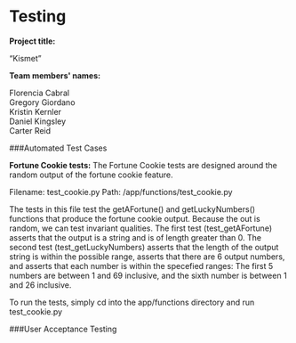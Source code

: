 # Testing

**Project title:**

“Kismet”

**Team members' names:**

Florencia Cabral<br/> Gregory Giordano<br/> Kristin Kernler<br/> Daniel Kingsley<br/> Carter Reid

###Automated Test Cases

**Fortune Cookie tests:**
The Fortune Cookie tests are designed around the random output of the fortune cookie feature.

Filename: test_cookie.py
Path: /app/functions/test_cookie.py

The tests in this file test the getAFortune() and getLuckyNumbers() functions that produce the fortune cookie output. Because the out is random, we can test invariant qualities. The first test (test_getAFortune) asserts that the output is a string and is of length greater than 0. The second test (test_getLuckyNumbers) asserts that the length of the output string is within the possible range, asserts that there are 6 output numbers, and asserts that each number is within the specefied ranges: The first 5 numbers are between 1 and 69 inclusive, and the sixth number is between 1 and 26 inclusive. 

To run the tests, simply cd into the app/functions directory and run test_cookie.py 



###User Acceptance Testing